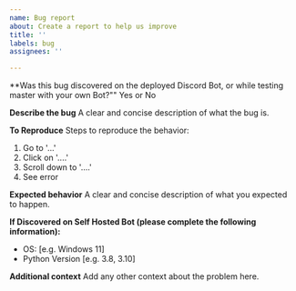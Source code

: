 ```yaml
---
name: Bug report
about: Create a report to help us improve
title: ''
labels: bug
assignees: ''

---
```


**Was this bug discovered on the deployed Discord Bot, or while testing master with your own Bot?""
Yes or No

**Describe the bug**
A clear and concise description of what the bug is.

**To Reproduce**
Steps to reproduce the behavior:
1. Go to '...'
2. Click on '....'
3. Scroll down to '....'
4. See error

**Expected behavior**
A clear and concise description of what you expected to happen.

**If Discovered on Self Hosted Bot (please complete the following information):**
 - OS: [e.g. Windows 11]
 - Python Version [e.g. 3.8, 3.10]

**Additional context**
Add any other context about the problem here.
